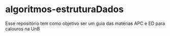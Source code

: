 # algoritmos-estruturaDados
Esse repositório tem como objetivo ser um guia das matérias APC e ED para calouros na UnB
